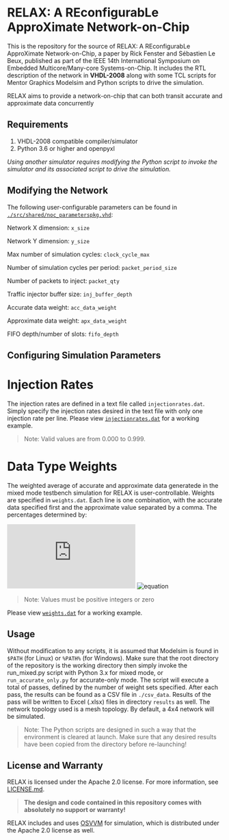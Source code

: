 # RELAX: A REconfigurabLe ApproXimate Network-on-Chip
This is the repository for the source of RELAX: A REconfigurabLe ApproXimate Network-on-Chip, a paper by Rick Fenster and Sébastien Le Beux, published as part of the IEEE 14th International Symposium on Embedded Multicore/Many-core Systems-on-Chip. It includes the RTL description of the network in **VHDL-2008** along with some TCL scripts for Mentor Graphics Modelsim and Python scripts to drive the simulation. 

RELAX aims to provide a network-on-chip that can both transit accurate and approximate data concurrently 
## Requirements

1. VHDL-2008 compatible compiler/simulator
2. Python 3.6 or higher and openpyxl

*Using another simulator requires modifying the Python script to invoke the simulator and its associated script to drive the simulation.*
## Modifying the Network
The following user-configurable parameters can be found in [`./src/shared/noc_parameterspkg.vhd`](https://github.com/rf3nster/relax-noc/blob/main/src/shared/noc_parameterspkg.vhd):

Network X dimension: `x_size`

Network Y dimension: `y_size`

Max number of simulation cycles: `clock_cycle_max`

Number of simulation cycles per period: `packet_period_size`

Number of packets to inject: `packet_qty`

Traffic injector buffer size: `inj_buffer_depth`

Accurate data weight: `acc_data_weight`

Approximate data weight: `apx_data_weight`

FIFO depth/number of slots: `fifo_depth`

## Configuring Simulation Parameters
# Injection Rates
The injection rates are defined in a text file called `injectionrates.dat`. Simply specify the injection rates desired in the text file with only one injection rate per line. Please view [`injectionrates.dat`](https://github.com/rf3nster/relax-noc/blob/main/injectionrates.dat) for a working example.
> Note: Valid values are from 0.000 to 0.999. 

# Data Type Weights
The weighted average of accurate and approximate data generatede in the mixed mode testbench simulation for RELAX is user-controllable. Weights are specified in `weights.dat`. Each line is one combination, with the accurate data specified first and the approximate value separated by a comma.
The percentages determined by:

![ equation](http://www.sciweavers.org/tex2img.php?eq=%5Ctext%7Bapx%7D%20%3D%20%5Cfrac%7Bapx%7D%7Bapx%20%2B%20acc%7D&bc=White&fc=Black&im=jpg&fs=12&ff=modern&edit=0 )
![equation](http://www.sciweavers.org/tex2img.php?eq=%5Ctext%7Bacc%7D%20%3D%20%5Cfrac%7Bacc%7D%7Bapx%20%2B%20acc%7D&bc=White&fc=Black&im=jpg&fs=12&ff=modern&edit=0")
> Note: Values must be positive integers or zero

Please view [`weights.dat`](https://github.com/rf3nster/relax-noc/blob/main/weights.dat) for a working example.


## Usage
Without modification to any scripts, it is assumed that Modelsim is found in `$PATH` (for Linux) or `%PATH%` (for Windows). Make sure that the root directory of the repository is the working directory then simply invoke the run_mixed.py script with Python 3.x for mixed mode, or `run_accurate_only.py` for accurate-only mode. The script will execute a total of passes, defined by the number of weight sets specified. After each pass, the results can be found as a CSV file in `./csv_data`. Results of the pass will be written to Excel (.xlsx) files in directory `results` as well. The network topology used is a mesh topology. By default, a 4x4 network will be simulated.

> Note: The Python scripts are designed in such a way that the environment is cleared at launch. Make sure that any desired results have been copied from the directory before re-launching!

## License and Warranty

RELAX is licensed under the Apache 2.0 license. For more information, see [LICENSE.md](https://github.com/rf3nster/relax-noc/blob/main/LICENSE.md). 

>**The design and code contained in this repository comes with absolutely no support or warranty!**

RELAX includes and uses [OSVVM](https://github.com/OSVVM/OSVVM) for simulation, which is distributed under the Apache 2.0 license as well.
